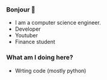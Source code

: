 ### Bonjour 👋

- I am a computer science engineer. 
- Developer
- Youtuber 
- Finance student


### What am I doing here?

- Wrting code (mostly python)

